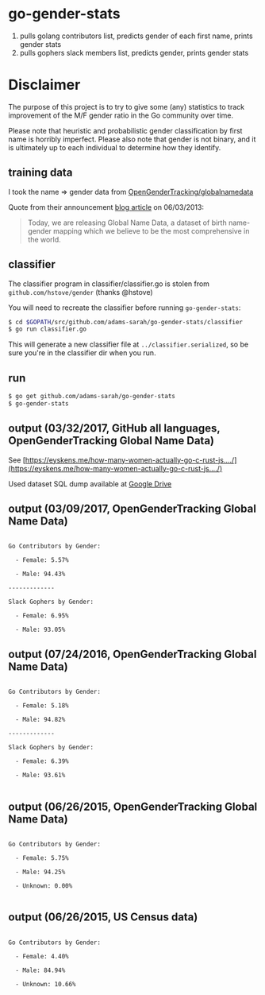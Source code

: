 # go-gender-stats
1. pulls golang contributors list, predicts gender of each first name, prints gender stats
2. pulls gophers slack members list, predicts gender, prints gender stats

# Disclaimer
The purpose of this project is to try to give some (any) statistics to track improvement of the M/F gender ratio
in the Go community over time.

Please note that heuristic and probabilistic gender classification by first name is horribly imperfect.
Please also note that gender is not binary, and it is ultimately up to each individual to determine how they identify.

## training data
I took the name => gender data from [OpenGenderTracking/globalnamedata](https://github.com/OpenGenderTracking/globalnamedata)

Quote from their announcement [blog article](http://bocoup.com/weblog/global-name-data/) on 06/03/2013:

> Today, we are releasing Global Name Data, a dataset of birth name-gender mapping which we believe to be the most comprehensive in the world.


## classifier
The classifier program in classifier/classifier.go is stolen from `github.com/hstove/gender` (thanks @hstove)

You will need to recreate the classifier before running `go-gender-stats`:

```bash
$ cd $GOPATH/src/github.com/adams-sarah/go-gender-stats/classifier
$ go run classifier.go
```

This will generate a new classifier file at `../classifier.serialized`, so be sure you're in the classifier dir when you run.


## run

```bash
$ go get github.com/adams-sarah/go-gender-stats
$ go-gender-stats
```

## output (03/32/2017, GitHub all languages, OpenGenderTracking Global Name Data)
See [https://eyskens.me/how-many-women-actually-go-c-rust-js..../](https://eyskens.me/how-many-women-actually-go-c-rust-js..../)

Used dataset SQL dump available at [Google Drive](https://drive.google.com/file/d/0B2DN0LlE0FSlaDBsWk1PeDljbDA/view?usp=sharing)

## output (03/09/2017, OpenGenderTracking Global Name Data)

```

Go Contributors by Gender:

  - Female: 5.57%

  - Male: 94.43%

-------------

Slack Gophers by Gender:

  - Female: 6.95%

  - Male: 93.05%

```

## output (07/24/2016, OpenGenderTracking Global Name Data)

```

Go Contributors by Gender:

  - Female: 5.18%

  - Male: 94.82%

-------------

Slack Gophers by Gender:

  - Female: 6.39%

  - Male: 93.61%


```

## output (06/26/2015, OpenGenderTracking Global Name Data)

```

Go Contributors by Gender:

  - Female: 5.75%

  - Male: 94.25%

  - Unknown: 0.00%


```

## output (06/26/2015, US Census data)

```

Go Contributors by Gender:

  - Female: 4.40%

  - Male: 84.94%

  - Unknown: 10.66%

```
